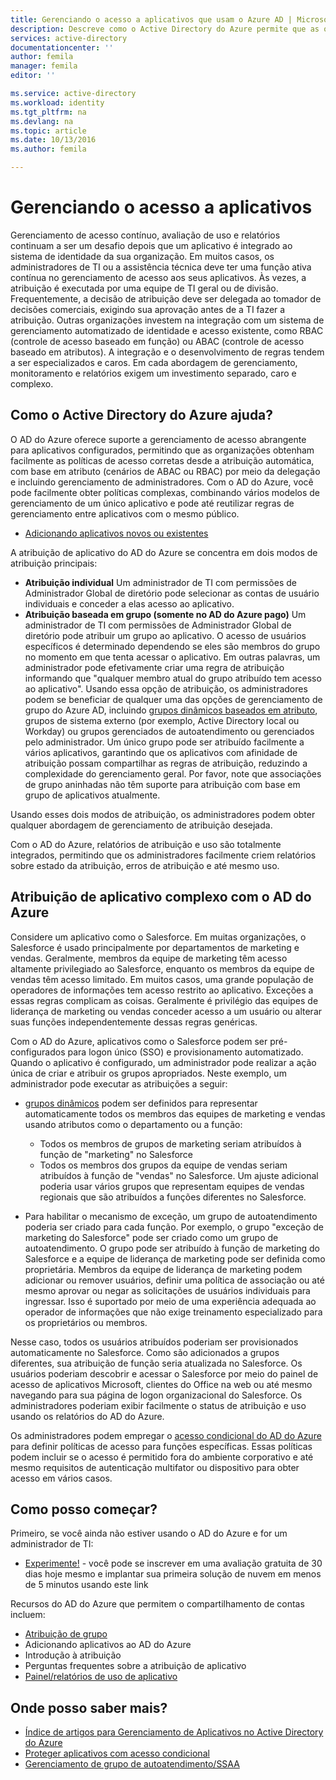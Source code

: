 ```yaml
---
title: Gerenciando o acesso a aplicativos que usam o Azure AD | Microsoft Docs
description: Descreve como o Active Directory do Azure permite que as organizações especifiquem os aplicativos aos quais cada usuário tem acesso.
services: active-directory
documentationcenter: ''
author: femila
manager: femila
editor: ''

ms.service: active-directory
ms.workload: identity
ms.tgt_pltfrm: na
ms.devlang: na
ms.topic: article
ms.date: 10/13/2016
ms.author: femila

---
```

# <a name="managing-access-to-apps"></a>Gerenciando o acesso a aplicativos
Gerenciamento de acesso contínuo, avaliação de uso e relatórios continuam a ser um desafio depois que um aplicativo é integrado ao sistema de identidade da sua organização. Em muitos casos, os administradores de TI ou a assistência técnica deve ter uma função ativa contínua no gerenciamento de acesso aos seus aplicativos. Às vezes, a atribuição é executada por uma equipe de TI geral ou de divisão. Frequentemente, a decisão de atribuição deve ser delegada ao tomador de decisões comerciais, exigindo sua aprovação antes de a TI fazer a atribuição.  Outras organizações investem na integração com um sistema de gerenciamento automatizado de identidade e acesso existente, como RBAC (controle de acesso baseado em função) ou ABAC (controle de acesso baseado em atributos). A integração e o desenvolvimento de regras tendem a ser especializados e caros. Em cada abordagem de gerenciamento, monitoramento e relatórios exigem um investimento separado, caro e complexo.

## <a name="how-does-azure-active-directory-help?"></a>Como o Active Directory do Azure ajuda?
 O AD do Azure oferece suporte a gerenciamento de acesso abrangente para aplicativos configurados, permitindo que as organizações obtenham facilmente as políticas de acesso corretas desde a atribuição automática, com base em atributo (cenários de ABAC ou RBAC) por meio da delegação e incluindo gerenciamento de administradores. Com o AD do Azure, você pode facilmente obter políticas complexas, combinando vários modelos de gerenciamento de um único aplicativo e pode até reutilizar regras de gerenciamento entre aplicativos com o mesmo público.

* [Adicionando aplicativos novos ou existentes](active-directory-sso-integrate-saas-apps.md)

 A atribuição de aplicativo do AD do Azure se concentra em dois modos de atribuição principais:

* **Atribuição individual** Um administrador de TI com permissões de Administrador Global de diretório pode selecionar as contas de usuário individuais e conceder a elas acesso ao aplicativo.
* **Atribuição baseada em grupo (somente no AD do Azure pago)** Um administrador de TI com permissões de Administrador Global de diretório pode atribuir um grupo ao aplicativo. O acesso de usuários específicos é determinado dependendo se eles são membros do grupo no momento em que tenta acessar o aplicativo. Em outras palavras, um administrador pode efetivamente criar uma regra de atribuição informando que "qualquer membro atual do grupo atribuído tem acesso ao aplicativo". Usando essa opção de atribuição, os administradores podem se beneficiar de qualquer uma das opções de gerenciamento de grupo do Azure AD, incluindo [grupos dinâmicos baseados em atributo](active-directory-accessmanagement-manage-groups.md), grupos de sistema externo (por exemplo, Active Directory local ou Workday) ou grupos gerenciados de autoatendimento ou gerenciados pelo administrador. Um único grupo pode ser atribuído facilmente a vários aplicativos, garantindo que os aplicativos com afinidade de atribuição possam compartilhar as regras de atribuição, reduzindo a complexidade do gerenciamento geral. Por favor, note que associações de grupo aninhadas não têm suporte para atribuição com base em grupo de aplicativos atualmente.

Usando esses dois modos de atribuição, os administradores podem obter qualquer abordagem de gerenciamento de atribuição desejada.

Com o AD do Azure, relatórios de atribuição e uso são totalmente integrados, permitindo que os administradores facilmente criem relatórios sobre estado da atribuição, erros de atribuição e até mesmo uso.

## <a name="complex-application-assignment-with-azure-ad"></a>Atribuição de aplicativo complexo com o AD do Azure
Considere um aplicativo como o Salesforce. Em muitas organizações, o Salesforce é usado principalmente por departamentos de marketing e vendas. Geralmente, membros da equipe de marketing têm acesso altamente privilegiado ao Salesforce, enquanto os membros da equipe de vendas têm acesso limitado. Em muitos casos, uma grande população de operadores de informações tem acesso restrito ao aplicativo. Exceções a essas regras complicam as coisas. Geralmente é privilégio das equipes de liderança de marketing ou vendas conceder acesso a um usuário ou alterar suas funções independentemente dessas regras genéricas.

Com o AD do Azure, aplicativos como o Salesforce podem ser pré-configurados para logon único (SSO) e provisionamento automatizado. Quando o aplicativo é configurado, um administrador pode realizar a ação única de criar e atribuir os grupos apropriados. Neste exemplo, um administrador pode executar as atribuições a seguir:

* [grupos dinâmicos](active-directory-accessmanagement-manage-groups.md) podem ser definidos para representar automaticamente todos os membros das equipes de marketing e vendas usando atributos como o departamento ou a função:
  
  * Todos os membros de grupos de marketing seriam atribuídos à função de "marketing" no Salesforce
  * Todos os membros dos grupos da equipe de vendas seriam atribuídos à função de "vendas" no Salesforce. Um ajuste adicional poderia usar vários grupos que representam equipes de vendas regionais que são atribuídos a funções diferentes no Salesforce.
* Para habilitar o mecanismo de exceção, um grupo de autoatendimento poderia ser criado para cada função. Por exemplo, o grupo "exceção de marketing do Salesforce" pode ser criado como um grupo de autoatendimento. O grupo pode ser atribuído à função de marketing do Salesforce e a equipe de liderança de marketing pode ser definida como proprietária. Membros da equipe de liderança de marketing podem adicionar ou remover usuários, definir uma política de associação ou até mesmo aprovar ou negar as solicitações de usuários individuais para ingressar. Isso é suportado por meio de uma experiência adequada ao operador de informações que não exige treinamento especializado para os proprietários ou membros.

Nesse caso, todos os usuários atribuídos poderiam ser provisionados automaticamente no Salesforce. Como são adicionados a grupos diferentes, sua atribuição de função seria atualizada no Salesforce. Os usuários poderiam descobrir e acessar o Salesforce por meio do painel de acesso de aplicativos Microsoft, clientes do Office na web ou até mesmo navegando para sua página de logon organizacional do Salesforce. Os administradores poderiam exibir facilmente o status de atribuição e uso usando os relatórios do AD do Azure.

Os administradores podem empregar o [acesso condicional do AD do Azure](active-directory-conditional-access.md) para definir políticas de acesso para funções específicas. Essas políticas podem incluir se o acesso é permitido fora do ambiente corporativo e até mesmo requisitos de autenticação multifator ou dispositivo para obter acesso em vários casos.

## <a name="how-can-i-get-started?"></a>Como posso começar?
Primeiro, se você ainda não estiver usando o AD do Azure e for um administrador de TI:

* [Experimente!](https://azure.microsoft.com/trial/get-started-active-directory/)  - você pode se inscrever em uma avaliação gratuita de 30 dias hoje mesmo e implantar sua primeira solução de nuvem em menos de 5 minutos usando este link

Recursos do AD do Azure que permitem o compartilhamento de contas incluem:

* [Atribuição de grupo](active-directory-accessmanagement-self-service-group-management.md)
* Adicionando aplicativos ao AD do Azure
* Introdução à atribuição
* Perguntas frequentes sobre a atribuição de aplicativo
* [Painel/relatórios de uso de aplicativo](active-directory-passwords-get-insights.md)

## <a name="where-can-i-learn-more?"></a>Onde posso saber mais?
* [Índice de artigos para Gerenciamento de Aplicativos no Active Directory do Azure](active-directory-apps-index.md)
* [Proteger aplicativos com acesso condicional](active-directory-conditional-access.md)
* [Gerenciamento de grupo de autoatendimento/SSAA](active-directory-accessmanagement-self-service-group-management.md)

<!--HONumber=Oct16_HO2-->



